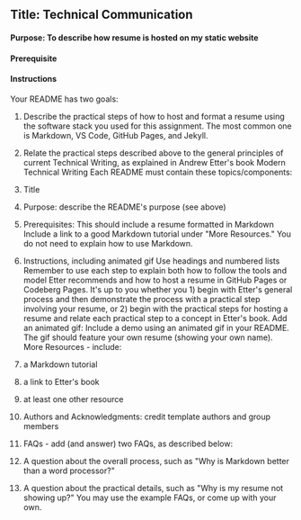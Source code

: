 ## Title: Technical Communication

#### Purpose: To describe how resume is hosted on my static website

#### Prerequisite

#### Instructions






Your README has two goals:
1. Describe the practical steps of how to host and format a resume using the software stack
you used for this assignment. The most common one is Markdown, VS Code, GitHub
Pages, and Jekyll.

2. Relate the practical steps described above to the general principles of current Technical
Writing, as explained in Andrew Etter's book Modern Technical Writing
Each README must contain these topics/components:

1. Title
2. Purpose: describe the README's purpose (see above)
3. Prerequisites: This should include a resume formatted in Markdown
Include a link to a good Markdown tutorial under "More Resources." You do not need
to explain how to use Markdown.
4. Instructions, including animated gif
Use headings and numbered lists
Remember to use each step to explain
both how to follow the tools and model Etter
recommends and how to host a resume in GitHub Pages or Codeberg Pages. It's up to
you whether you 1) begin with Etter's general process and then demonstrate the
process with a practical step involving your resume, or 2) begin with the practical
steps for hosting a resume and relate each practical step to a concept in Etter's book.
Add an animated gif: Include a demo using an animated gif in your README. The gif
should feature your own resume (showing your own name).
More Resources - include:
1. a Markdown tutorial
2. a link to Etter's book
3. at least one other resource
5. Authors and Acknowledgments: credit template authors and group members
6. FAQs - add (and answer) two FAQs, as described below:
1. A question about the overall process, such as "Why is Markdown better than a word
processor?"
2. A question about the practical details, such as "Why is my resume not showing up?"
You may use the example FAQs, or come up with your own.